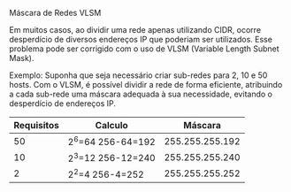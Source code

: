 Máscara de Redes VLSM

Em muitos casos, ao dividir uma rede apenas utilizando CIDR, ocorre desperdício de diversos endereços IP que poderiam ser utilizados. Esse problema pode ser corrigido com o uso de VLSM (Variable Length Subnet Mask).

Exemplo: Suponha que seja necessário criar sub-redes para 2, 10 e 50 hosts. Com o VLSM, é possível dividir a rede de forma eficiente, atribuindo a cada sub-rede uma máscara adequada à sua necessidade, evitando o desperdício de endereços IP.

|Requisitos|Calculo|Máscara|
| --- | --- | --- | 
|50|$2^6$=64 256-64=192|255.255.255.192|
|10|$2^3$=12 256-12=240|255.255.255.240|
|2|$2^2$=4 256-4=252|255.255.255.252|
